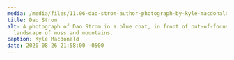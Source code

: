 ```yaml
---
media: /media/files/11.06-dao-strom-author-photograph-by-kyle-macdonald.jpg
title: Dao Strom
alt: A photograph of Dao Strom in a blue coat, in front of out-of-focus
  landscape of moss and mountains.
caption: Kyle Macdonald
date: 2020-08-26 21:58:00 -0500
---
```

